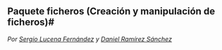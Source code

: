 ## Paquete ficheros (Creación y manipulación de ficheros)#
*Por [Sergio Lucena Fernández](https://github.com/SergioLucenaFdz) y [Daniel Ramírez Sánchez](https://github.com/sirdan93)*
